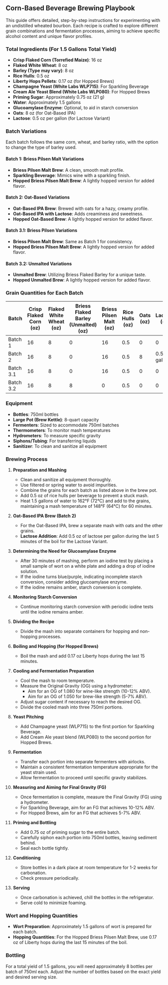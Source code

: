 ## Corn-Based Beverage Brewing Playbook

This guide offers detailed, step-by-step instructions for experimenting with an undistilled wheated bourbon. Each recipe is crafted to explore different grain combinations and fermentation processes, aiming to achieve specific alcohol content and unique flavor profiles.

### Total Ingredients (For 1.5 Gallons Total Yield)

- **Crisp Flaked Corn (Torrefied Maize)**: 16 oz
- **Flaked White Wheat**: 8 oz
- **Barley (Type may vary)**: 8 oz
- **Rice Hulls**: 0.5 oz
- **Liberty Hops Pellets**: 0.17 oz (for Hopped Brews)
- **Champagne Yeast (White Labs WLP715)**: For Sparkling Beverage
- **Cream Ale Yeast Blend (White Labs WLP080)**: For Hopped Brews
- **Priming Sugar**: Approximately 0.75 oz (21 g)
- **Water**: Approximately 1.5 gallons
- **Glucoamylase Enzyme**: Optional, to aid in starch conversion
- **Oats**: 8 oz (for Oat-Based IPA)
- **Lactose**: 0.5 oz per gallon (for Lactose Variant)

### Batch Variations

Each batch follows the same corn, wheat, and barley ratio, with the option to change the type of barley used.

#### Batch 1: Briess Pilsen Malt Variations

- **Briess Pilsen Malt Brew**: A clean, smooth malt profile.
- **Sparkling Beverage**: Mimics wine with a sparkling finish.
- **Hopped Briess Pilsen Malt Brew**: A lightly hopped version for added flavor.

#### Batch 2: Oat-Based Variations

- **Oat-Based IPA Brew**: Brewed with oats for a hazy, creamy profile.
- **Oat-Based IPA with Lactose**: Adds creaminess and sweetness.
- **Hopped Oat-Based Brew**: A lightly hopped version for added flavor.

#### Batch 3.1: Briess Pilsen Variations

- **Briess Pilsen Malt Brew**: Same as Batch 1 for consistency.
- **Hopped Briess Pilsen Malt Brew**: A lightly hopped version for added flavor.

#### Batch 3.2: Unmalted Variations

- **Unmalted Brew**: Utilizing Briess Flaked Barley for a unique taste.
- **Hopped Unmalted Brew**: A lightly hopped version for added flavor.

### Grain Quantities for Each Batch

| Batch    | Crisp Flaked Corn (oz) | Flaked White Wheat (oz) | Briess Flaked Barley (Unmalted) (oz) | Briess Pilsen Malt (oz) | Rice Hulls (oz) | Oats (oz) | Lactose (oz) |
|----------|------------------------|-------------------------|--------------------------------------|-------------------------|-----------------|-----------|--------------|
| Batch 1  | 16                     | 8                       | 0                                    | 16                      | 0.5             | 0         | 0            |
| Batch 2  | 16                     | 8                       | 0                                    | 16                      | 0.5             | 8         | 0.5 per gallon |
| Batch 3.1| 16                     | 8                       | 0                                    | 16                      | 0.5             | 0         | 0            |
| Batch 3.2| 16                     | 8                       | 8                                    | 0                       | 0.5             | 0         | 0            |

### Equipment

- **Bottles**: 750ml bottles
- **Large Pot (Brew Kettle)**: 8-quart capacity
- **Fermenters**: Sized to accommodate 750ml batches
- **Thermometers**: To monitor mash temperatures
- **Hydrometers**: To measure specific gravity
- **Siphons/Tubing**: For transferring liquids
- **Sanitizer**: To clean and sanitize all equipment

### Brewing Process

1. **Preparation and Mashing**
   - Clean and sanitize all equipment thoroughly.
   - Use filtered or spring water to avoid impurities.
   - Combine the grains for each batch as listed above in the brew pot.
   - Add 0.5 oz of rice hulls per beverage to prevent a stuck mash.
   - Heat 1.5 gallons of water to 162°F (72°C) and add to the grains, maintaining a mash temperature of 148°F (64°C) for 60 minutes.

2. **Oat-Based IPA Brew (Batch 2)**
   - For the Oat-Based IPA, brew a separate mash with oats and the other grains.
   - **Lactose Addition**: Add 0.5 oz of lactose per gallon during the last 5 minutes of the boil for the Lactose Variant.

3. **Determining the Need for Glucoamylase Enzyme**
   - After 30 minutes of mashing, perform an iodine test by placing a small sample of wort on a white plate and adding a drop of iodine solution.
   - If the iodine turns blue/purple, indicating incomplete starch conversion, consider adding glucoamylase enzyme.
   - If the iodine remains amber, starch conversion is complete.

4. **Monitoring Starch Conversion**
   - Continue monitoring starch conversion with periodic iodine tests until the iodine remains amber.

5. **Dividing the Recipe**
   - Divide the mash into separate containers for hopping and non-hopping processes.

6. **Boiling and Hopping (for Hopped Brews)**
   - Boil the mash and add 0.17 oz Liberty hops during the last 15 minutes.

7. **Cooling and Fermentation Preparation**
   - Cool the mash to room temperature.
   - Measure the Original Gravity (OG) using a hydrometer:
     - Aim for an OG of 1.080 for wine-like strength (10-12% ABV).
     - Aim for an OG of 1.050 for brew-like strength (5-7% ABV).
   - Adjust sugar content if necessary to reach the desired OG.
   - Divide the cooled mash into three 750ml portions.

8. **Yeast Pitching**
   - Add Champagne yeast (WLP715) to the first portion for Sparkling Beverage.
   - Add Cream Ale yeast blend (WLP080) to the second portion for Hopped Brews.

9. **Fermentation**
   - Transfer each portion into separate fermenters with airlocks.
   - Maintain a consistent fermentation temperature appropriate for the yeast strain used.
   - Allow fermentation to proceed until specific gravity stabilizes.

10. **Measuring and Aiming for Final Gravity (FG)**
    - Once fermentation is complete, measure the Final Gravity (FG) using a hydrometer.
    - For Sparkling Beverage, aim for an FG that achieves 10-12% ABV.
    - For Hopped Brews, aim for an FG that achieves 5-7% ABV.

11. **Priming and Bottling**
    - Add 0.75 oz of priming sugar to the entire batch.
    - Carefully siphon each portion into 750ml bottles, leaving sediment behind.
    - Seal each bottle tightly.

12. **Conditioning**
    - Store bottles in a dark place at room temperature for 1-2 weeks for carbonation.
    - Check pressure periodically.

13. **Serving**
    - Once carbonation is achieved, chill the bottles in the refrigerator.
    - Serve cold to minimize foaming.

### Wort and Hopping Quantities

- **Wort Preparation**: Approximately 1.5 gallons of wort is prepared for each batch.
- **Hopping Quantities**: For the Hopped Briess Pilsen Malt Brew, use 0.17 oz of Liberty hops during the last 15 minutes of the boil.

### Bottling

For a total yield of 1.5 gallons, you will need approximately 8 bottles per batch of 750ml each. Adjust the number of bottles based on the exact yield and desired serving size.
